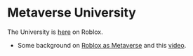 # Metaverse University

The University is [here](https://www.roblox.com/games/6233302798/Metauni) on Roblox.

* Some background on [Roblox as Metaverse](https://www.wired.co.uk/article/metaverse) and this [video](https://www.youtube.com/watch?v=G00GlCJc0mU).
